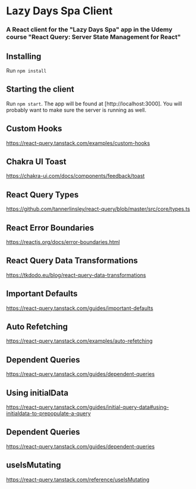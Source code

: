 # Lazy Days Spa Client

### A React client for the "Lazy Days Spa" app in the Udemy course "React Query: Server State Management for React"

## Installing

Run `npm install`

## Starting the client

Run `npm start`. The app will be found at [http://localhost:3000]. You will probably want to make sure the server is running as well.

## Custom Hooks

https://react-query.tanstack.com/examples/custom-hooks

## Chakra UI Toast

https://chakra-ui.com/docs/components/feedback/toast

## React Query Types

https://github.com/tannerlinsley/react-query/blob/master/src/core/types.ts

## React Error Boundaries

https://reactjs.org/docs/error-boundaries.html

## React Query Data Transformations

https://tkdodo.eu/blog/react-query-data-transformations

## Important Defaults

https://react-query.tanstack.com/guides/important-defaults

## Auto Refetching

https://react-query.tanstack.com/examples/auto-refetching

## Dependent Queries

https://react-query.tanstack.com/guides/dependent-queries

## Using initialData

https://react-query.tanstack.com/guides/initial-query-data#using-initialdata-to-prepopulate-a-query

## Dependent Queries

https://react-query.tanstack.com/guides/dependent-queries

## useIsMutating

https://react-query.tanstack.com/reference/useIsMutating
